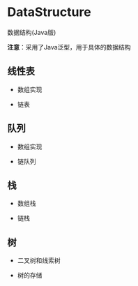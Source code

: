 # DataStructure

数据结构(Java版)

**注意**：采用了Java泛型，用于具体的数据结构

## 线性表

- 数组实现

- 链表

## 队列

- 数组实现

- 链队列

## 栈

- 数组栈

- 链栈

## 树

- 二叉树和线索树

- 树的存储  